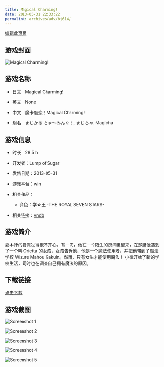 ```yaml
---
title: Magical Charming!
date: 2013-05-31 22:33:22
permalink: archives/adv/bj614/
---
```

[编辑此页面](https://github.com/ACG-3/ADV3-source/blob/main/source/_posts/Magical%20Charming%21.md)

## 游戏封面

![Magical Charming!](https://pan.timero.xyz/d/onedrive/img_lib_001/Magical%20Charming!_cover.avif)


## 游戏名称

- 日文：Magical Charming!
- 英文：None
- 中文：魔卡魅恋！Magical Charming!

- 别名：まじかる ちゃ～みんぐ！, まじちゃ, Magicha


## 游戏信息

- 时长：28.5 h
- 开发者：Lump of Sugar
- 发售日期：2013-05-31
- 游戏平台：win
- 相关作品：
   - 角色：学☆王 -THE ROYAL SEVEN STARS-

- 相关链接：[vndb](https://vndb.org/v11857)


## 游戏简介

夏本律的暑假过得很不开心。有一天，他在一个陌生的房间里醒来，在那里他遇到了一个叫 Orietta 的女孩，女孩告诉他，他是一个魔法使用者，并把他带到了魔法学校 Wizure Mahou Gakuin。然而，只有女生才能使用魔法！
小律开始了新的学校生活，同时也在调查自己拥有魔法的原因。


## 下载链接

[点击下载](https://pan.timero.xyz/onedrive/adv_lib_001/Magical%20Charming%21)


## 游戏截图


![Screenshot 1](https://pan.timero.xyz/d/onedrive/img_lib_001/Magical%20Charming!_Screenshot_1.avif)

![Screenshot 2](https://pan.timero.xyz/d/onedrive/img_lib_001/Magical%20Charming!_Screenshot_2.avif)

![Screenshot 3](https://pan.timero.xyz/d/onedrive/img_lib_001/Magical%20Charming!_Screenshot_3.avif)

![Screenshot 4](https://pan.timero.xyz/d/onedrive/img_lib_001/Magical%20Charming!_Screenshot_4.avif)

![Screenshot 5](https://pan.timero.xyz/d/onedrive/img_lib_001/Magical%20Charming!_Screenshot_5.avif)


